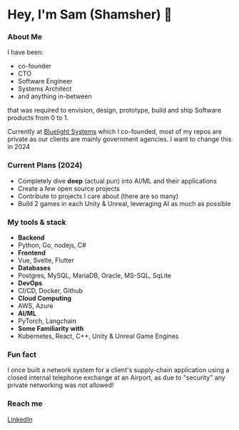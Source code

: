 # Hey, I'm Sam (Shamsher) 👋

### About Me

I have been:

* co-founder
* CTO
* Software Engineer
* Systems Architect
* and anything in-between

that was required to envision, design, prototype, build and ship Software products from 0 to 1.

Currently at [Bluelight Systems](https://bluelightsystems.net) which I co-founded, most of my repos are private as our clients are mainly government agencies.
I want to change this in 2024

### Current Plans (2024)

* Completely dive **deep** (actual pun) into AI/ML and their applications
* Create a few open source projects
* Contribute to projects I care about (there are so many)
* Build 2 games in each Unity & Unreal, leveraging AI as much as possible

### My tools & stack

- **Backend**
- Python, Go, nodejs, C#
- **Frontend**
- Vue, Svelte, Flutter
- **Databases**
- Postgres, MySQL, MariaDB, Oracle, MS-SQL, SqLite
- **DevOps**
- CI/CD, Docker, Github
- **Cloud Computing**
- AWS, Azure
- **AI/ML**
- PyTorch, Langchain
- **Some Familiarity with**
- Kubernetes, React, C++, Unity & Unreal Game Engines

### Fun fact

I once built a network system for a client's supply-chain application using a closed internal telephone exchange at an Airport, as due to "security" any private networking was not allowed!

### Reach me

[LinkedIn](https://www.linkedin.com/in/shamsher-singh-36766154/)


<!--
**Samanizer/samanizer** is a ✨ _special_ ✨ repository because its `README.md` (this file) appears on your GitHub profile.

Here are some ideas to get you started:

- 🔭 I’m currently working on ...
- 🌱 I’m currently learning ...
- 👯 I’m looking to collaborate on ...
- 🤔 I’m looking for help with ...
- 💬 Ask me about ...
- 📫 How to reach me: ...
- 😄 Pronouns: ...
- ⚡ Fun fact: ...
-->
